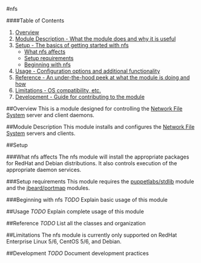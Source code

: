 #nfs

####Table of Contents

1. [Overview](#overview)
2. [Module Description - What the module does and why it is useful](#module-description)
3. [Setup - The basics of getting started with nfs](#setup)
    * [What nfs affects](#what-nfs-affects)
    * [Setup requirements](#setup-requirements)
    * [Beginning with nfs](#beginning-with-nfs)
4. [Usage - Configuration options and additional functionality](#usage)
5. [Reference - An under-the-hood peek at what the module is doing and how](#reference)
6. [Limitations - OS compatibility, etc.](#limitations)
7. [Development - Guide for contributing to the module](#development)

##Overview
This is a module designed for controlling the [Network File System][wikipedia] server and client daemons.

##Module Description
This module installs and configures the [Network File System][wikipedia] servers and clients.

##Setup

###What nfs affects
The nfs module will install the appropriate packages for RedHat and Debian distributions.
It also controls execution of the appropriate daemon services.

###Setup requirements
This module requires the [puppetlabs/stdlib][stdlib] module and the [jbeard/portmap][portmap] modules.

###Beginning with nfs
_TODO_ Explain basic usage of this module

##Usage
_TODO_ Explain complete usage of this module

##Reference
_TODO_ List all the classes and organization

##Limitations
The nfs module is currently only supported on RedHat Enterprise Linux 5/6, CentOS 5/6, and Debian.

##Development
_TODO_ Document development practices

[wikipedia]: http://en.wikipedia.org/wiki/Network_File_System "Network File System - Wikipedia, the free encyclopedia"
[portmap]: http://forge.puppetlabs.com/jbeard/portmap "jbeard/portmap - Puppet Forge"
[stdlib]: http://forge.puppetlabs.com/puppetlabs/stdlib "puppetlabs/stdlib - Puppet Forge"

